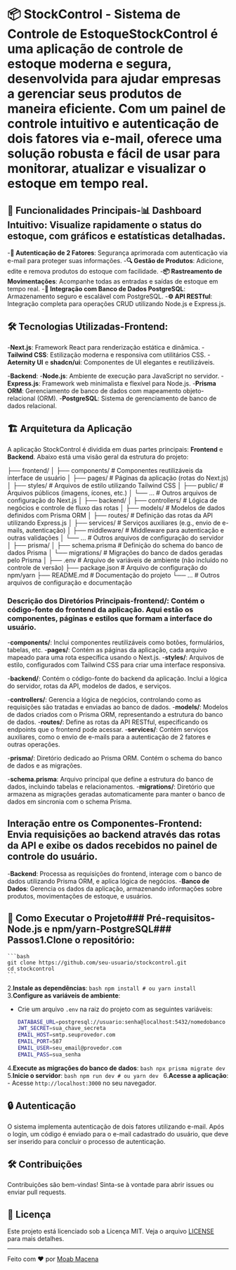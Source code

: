 # 📦 StockControl - Sistema de Controle de Estoque**StockControl** é uma aplicação de controle de estoque moderna e segura, desenvolvida para ajudar empresas a gerenciar seus produtos de maneira eficiente. Com um painel de controle intuitivo e autenticação de dois fatores via e-mail, oferece uma solução robusta e fácil de usar para monitorar, atualizar e visualizar o estoque em tempo real.

## 🚀 Funcionalidades Principais-**📊 Dashboard Intuitivo**: Visualize rapidamente o status do estoque, com gráficos e estatísticas detalhadas.
-**🔐 Autenticação de 2 Fatores**: Segurança aprimorada com autenticação via e-mail para proteger suas informações.
-**🔍 Gestão de Produtos**: Adicione, edite e remova produtos do estoque com facilidade.
-**📦 Rastreamento de Movimentações**: Acompanhe todas as entradas e saídas de estoque em tempo real.
-**🔄 Integração com Banco de Dados PostgreSQL**: Armazenamento seguro e escalável com PostgreSQL.
-**⚙️ API RESTful**: Integração completa para operações CRUD utilizando Node.js e Express.js.

## 🛠️ Tecnologias Utilizadas-**Frontend**:
  -**Next.js**: Framework React para renderização estática e dinâmica.
  -**Tailwind CSS**: Estilização moderna e responsiva com utilitários CSS.
  -**Aeternity UI** e **shadcn/ui**: Componentes de UI elegantes e reutilizáveis.

-**Backend**:
  -**Node.js**: Ambiente de execução para JavaScript no servidor.
  -**Express.js**: Framework web minimalista e flexível para Node.js.
  -**Prisma ORM**: Gerenciamento de banco de dados com mapeamento objeto-relacional (ORM).
  -**PostgreSQL**: Sistema de gerenciamento de banco de dados relacional.

## 🏗️ Arquitetura da Aplicação

A aplicação StockControl é dividida em duas partes principais: **Frontend** e **Backend**. Abaixo está uma visão geral da estrutura do projeto:

├── frontend/
│ ├── components/ # Componentes reutilizáveis da interface de usuário
│ ├── pages/ # Páginas da aplicação (rotas do Next.js)
│ ├── styles/ # Arquivos de estilo utilizando Tailwind CSS
│ ├── public/ # Arquivos públicos (imagens, ícones, etc.)
│ └── ... # Outros arquivos de configuração do Next.js
│
├── backend/
│ ├── controllers/ # Lógica de negócios e controle de fluxo das rotas
│ ├── models/ # Modelos de dados definidos com Prisma ORM
│ ├── routes/ # Definição das rotas da API utilizando Express.js
│ ├── services/ # Serviços auxiliares (e.g., envio de e-mails, autenticação)
│ ├── middleware/ # Middleware para autenticação e outras validações
│ └── ... # Outros arquivos de configuração do servidor
│
├── prisma/
│ ├── schema.prisma # Definição do schema do banco de dados Prisma
│ └── migrations/ # Migrações do banco de dados geradas pelo Prisma
│
├── .env # Arquivo de variáveis de ambiente (não incluído no controle de versão)
├── package.json # Arquivo de configuração do npm/yarn
├── README.md # Documentação do projeto
└── ... # Outros arquivos de configuração e documentação



### Descrição dos Diretórios Principais-**frontend/**: Contém o código-fonte do frontend da aplicação. Aqui estão os componentes, páginas e estilos que formam a interface do usuário.

  -**components/**: Inclui componentes reutilizáveis como botões, formulários, tabelas, etc.
  -**pages/**: Contém as páginas da aplicação, cada arquivo mapeado para uma rota específica usando o Next.js.
  -**styles/**: Arquivos de estilo, configurados com Tailwind CSS para criar uma interface responsiva.

-**backend/**: Contém o código-fonte do backend da aplicação. Inclui a lógica do servidor, rotas da API, modelos de dados, e serviços.

  -**controllers/**: Gerencia a lógica de negócios, controlando como as requisições são tratadas e enviadas ao banco de dados.
  -**models/**: Modelos de dados criados com o Prisma ORM, representando a estrutura do banco de dados.
  -**routes/**: Define as rotas da API RESTful, especificando os endpoints que o frontend pode acessar.
  -**services/**: Contém serviços auxiliares, como o envio de e-mails para a autenticação de 2 fatores e outras operações.

-**prisma/**: Diretório dedicado ao Prisma ORM. Contém o schema do banco de dados e as migrações.

  -**schema.prisma**: Arquivo principal que define a estrutura do banco de dados, incluindo tabelas e relacionamentos.
  -**migrations/**: Diretório que armazena as migrações geradas automaticamente para manter o banco de dados em sincronia com o schema Prisma.

## Interação entre os Componentes-**Frontend**: Envia requisições ao backend através das rotas da API e exibe os dados recebidos no painel de controle do usuário.
-**Backend**: Processa as requisições do frontend, interage com o banco de dados utilizando Prisma ORM, e aplica lógica de negócios.
-**Banco de Dados**: Gerencia os dados da aplicação, armazenando informações sobre produtos, movimentações de estoque, e usuários.

## 📝 Como Executar o Projeto### Pré-requisitos-**Node.js** e **npm/yarn**-**PostgreSQL**### Passos1.**Clone o repositório**:
    ```bash
    git clone https://github.com/seu-usuario/stockcontrol.git
    cd stockcontrol
    ```
2.**Instale as dependências**:
    ```bash
    npm install
    # ou
    yarn install
    ```
3.**Configure as variáveis de ambiente**:
   - Crie um arquivo `.env` na raiz do projeto com as seguintes variáveis:
     ```bash
     DATABASE_URL=postgresql://usuario:senha@localhost:5432/nomedobanco
     JWT_SECRET=sua_chave_secreta
     EMAIL_HOST=smtp.seuprovedor.com
     EMAIL_PORT=587
     EMAIL_USER=seu_email@provedor.com
     EMAIL_PASS=sua_senha
     ```
4.**Execute as migrações do banco de dados**:
    ```bash
    npx prisma migrate dev
    ```
5.**Inicie o servidor**:
    ```bash
    npm run dev
    # ou
    yarn dev
    ```
6.**Acesse a aplicação**:
    - Acesse `http://localhost:3000` no seu navegador.

## 🔒 Autenticação

O sistema implementa autenticação de dois fatores utilizando e-mail. Após o login, um código é enviado para o e-mail cadastrado do usuário, que deve ser inserido para concluir o processo de autenticação.

## 🛠️ Contribuições

Contribuições são bem-vindas! Sinta-se à vontade para abrir issues ou enviar pull requests.

## 📄 Licença

Este projeto está licenciado sob a Licença MIT. Veja o arquivo [LICENSE](LICENSE) para mais detalhes.

---

Feito com ❤️ por [Moab Macena](https://github.com/moabdev)
